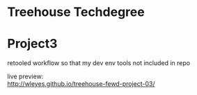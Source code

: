 # Treehouse Techdegree

<h1>Project3</h1>
retooled workflow so that my dev env tools not included in repo<br>

live preview:<br>
http://wleyes.github.io/treehouse-fewd-project-03/

